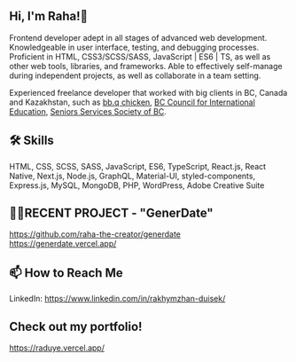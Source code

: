 ## Hi, I'm Raha!👋
Frontend developer adept in all stages of advanced web development. Knowledgeable
in user interface, testing, and debugging processes. Proficient in HTML, CSS3/SCSS/SASS,
JavaScript | ES6 | TS, as well as other web tools, libraries, and frameworks. Able to
effectively self-manage during independent projects, as well as collaborate in a team setting.

Experienced freelance developer that worked with big clients in BC, Canada and Kazakhstan,
such as [bb.q chicken](https://bbqchickenca.com/), [BC Council for International Education](https://bccie.bc.ca/), [Seniors Services Society of BC](https://www.seniorsservicessociety.ca/).


## 🛠 Skills
HTML, CSS, SCSS, SASS, JavaScript, ES6, TypeScript, React.js, React Native, Next.js, Node.js, GraphQL, Material-UI, styled-components, Express.js, MySQL, MongoDB, PHP, WordPress, Adobe Creative Suite

## 👨‍💻RECENT PROJECT - "GenerDate"
https://github.com/raha-the-creator/generdate
https://generdate.vercel.app/

## 📫 How to Reach Me
LinkedIn: https://www.linkedin.com/in/rakhymzhan-duisek/


## Check out my portfolio!
https://raduye.vercel.app/
